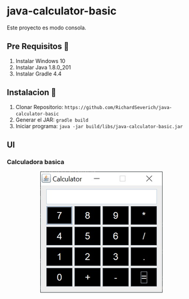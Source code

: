 # java-calculator-basic

Este proyecto es modo consola.

## Pre Requisitos 🚀

1. Instalar Windows 10
2. Instalar Java 1.8.0_201
3. Instalar Gradle 4.4

## Instalacion 🔧

1. Clonar Repositorio: `https://github.com/RichardSeverich/java-calculator-basic`
2. Generar el JAR: `gradle build`
3. Iniciar programa: `java -jar build/libs/java-calculator-basic.jar`

## UI

### Calculadora basica

<p align="center">
  <img src="documentation/calculator.jpg">
</p>
